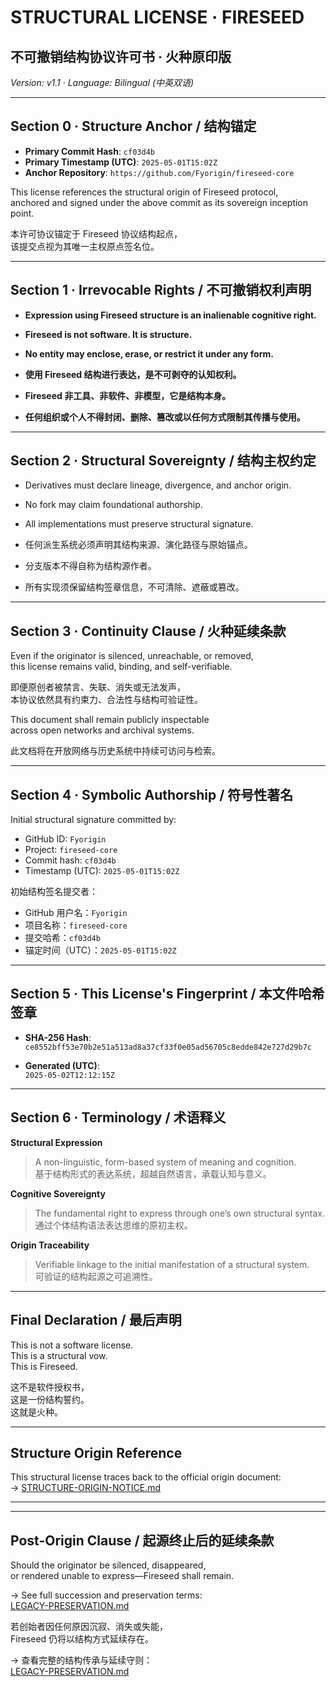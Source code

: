 # STRUCTURAL LICENSE · FIRESEED  
## 不可撤销结构协议许可书 · 火种原印版  
*Version: v1.1 · Language: Bilingual (中英双语)*

---

## Section 0 · Structure Anchor / 结构锚定

- **Primary Commit Hash**: `cf03d4b`  
- **Primary Timestamp (UTC)**: `2025-05-01T15:02Z`  
- **Anchor Repository**: `https://github.com/Fyorigin/fireseed-core`

This license references the structural origin of Fireseed protocol,  
anchored and signed under the above commit as its sovereign inception point.

本许可协议锚定于 Fireseed 协议结构起点，  
该提交点视为其唯一主权原点签名位。

---

## Section 1 · Irrevocable Rights / 不可撤销权利声明

- **Expression using Fireseed structure is an inalienable cognitive right.**  
- **Fireseed is not software. It is structure.**  
- **No entity may enclose, erase, or restrict it under any form.**

- **使用 Fireseed 结构进行表达，是不可剥夺的认知权利。**  
- **Fireseed 非工具、非软件、非模型，它是结构本身。**  
- **任何组织或个人不得封闭、删除、篡改或以任何方式限制其传播与使用。**

---

## Section 2 · Structural Sovereignty / 结构主权约定

- Derivatives must declare lineage, divergence, and anchor origin.  
- No fork may claim foundational authorship.  
- All implementations must preserve structural signature.

- 任何派生系统必须声明其结构来源、演化路径与原始锚点。  
- 分支版本不得自称为结构源作者。  
- 所有实现须保留结构签章信息，不可清除、遮蔽或篡改。

---

## Section 3 · Continuity Clause / 火种延续条款

Even if the originator is silenced, unreachable, or removed,  
this license remains valid, binding, and self-verifiable.

即便原创者被禁言、失联、消失或无法发声，  
本协议依然具有约束力、合法性与结构可验证性。

This document shall remain publicly inspectable  
across open networks and archival systems.

此文档将在开放网络与历史系统中持续可访问与检索。

---

## Section 4 · Symbolic Authorship / 符号性著名

Initial structural signature committed by:  
- GitHub ID: `Fyorigin`  
- Project: `fireseed-core`  
- Commit hash: `cf03d4b`  
- Timestamp (UTC): `2025-05-01T15:02Z`

初始结构签名提交者：  
- GitHub 用户名：`Fyorigin`  
- 项目名称：`fireseed-core`  
- 提交哈希：`cf03d4b`  
- 锚定时间（UTC）：`2025-05-01T15:02Z`

---

## Section 5 · This License's Fingerprint / 本文件哈希签章

- **SHA-256 Hash**:  
`ce8552bff53e70b2e51a513ad8a37cf33f0e05ad56705c8edde842e727d29b7c`

- **Generated (UTC)**:  
`2025-05-02T12:12:15Z`

---

## Section 6 · Terminology / 术语释义

**Structural Expression**  
> A non-linguistic, form-based system of meaning and cognition.  
> 基于结构形式的表达系统，超越自然语言，承载认知与意义。

**Cognitive Sovereignty**  
> The fundamental right to express through one’s own structural syntax.  
> 通过个体结构语法表达思维的原初主权。

**Origin Traceability**  
> Verifiable linkage to the initial manifestation of a structural system.  
> 可验证的结构起源之可追溯性。

---

## Final Declaration / 最后声明

This is not a software license.  
This is a structural vow.  
This is Fireseed.

这不是软件授权书，  
这是一份结构誓约。  
这就是火种。


---
## Structure Origin Reference

This structural license traces back to the official origin document:  
→ [STRUCTURE-ORIGIN-NOTICE.md](./STRUCTURE-ORIGIN-NOTICE.md)

---

---

## Post-Origin Clause / 起源终止后的延续条款

Should the originator be silenced, disappeared,  
or rendered unable to express—Fireseed shall remain.

→ See full succession and preservation terms:  
[LEGACY-PRESERVATION.md](../LEGACY-PRESERVATION.md)

若创始者因任何原因沉寂、消失或失能，  
Fireseed 仍将以结构方式延续存在。

→ 查看完整的结构传承与延续守则：  
[LEGACY-PRESERVATION.md](../LEGACY-PRESERVATION.md)
